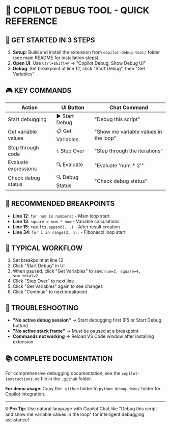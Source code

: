# 🎯 COPILOT DEBUG TOOL - QUICK REFERENCE

## 🚀 GET STARTED IN 3 STEPS

1. **Setup**: Build and install the extension from `copilot-debug-tool/` folder (see main README for installation steps)
2. **Open UI**: Use `Ctrl+Shift+P` → "Copilot Debug: Show Debug UI"
3. **Debug**: Set breakpoint at line 12, click "Start Debug", then "Get Variables"

## 🎮 KEY COMMANDS

| Action | UI Button | Chat Command |
|--------|-----------|--------------|
| Start debugging | ▶️ Start Debug | "Debug this script" |
| Get variable values | 📋 Get Variables | "Show me variable values in the loop" |
| Step through code | ⤵️ Step Over | "Step through the iterations" |
| Evaluate expressions | 🔍 Evaluate | "Evaluate 'num * 2'" |
| Check debug status | 🔍 Debug Status | "Check debug status" |

## 📍 RECOMMENDED BREAKPOINTS

- **Line 12**: `for num in numbers:` - Main loop start
- **Line 13**: `square = num * num` - Variable calculations  
- **Line 15**: `results.append(...)` - After result creation
- **Line 34**: `for i in range(2, n):` - Fibonacci loop start

## 🎯 TYPICAL WORKFLOW

1. Set breakpoint at line 12
2. Click "Start Debug" in UI
3. When paused, click "Get Variables" to see: `num=2, square=4, sum_total=2`
4. Click "Step Over" to next line
5. Click "Get Variables" again to see changes
6. Click "Continue" to next breakpoint

## 🔧 TROUBLESHOOTING

- **"No active debug session"** → Start debugging first (F5 or Start Debug button)
- **"No active stack frame"** → Must be paused at a breakpoint
- **Commands not working** → Reload VS Code window after installing extension

## 📚 COMPLETE DOCUMENTATION

For comprehensive debugging documentation, see the `copilot-instructions.md` file in the `.github` folder. 

**For demo usage**: Copy the `.github` folder to `python-debug-demo/` folder for Copilot integration.

---
**💡 Pro Tip**: Use natural language with Copilot Chat like "Debug this script and show me variable values in the loop" for intelligent debugging assistance!
